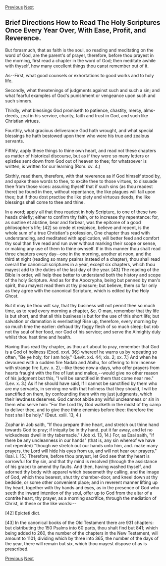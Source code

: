 <p>
  <a class="prev" href="05.html">Previous</a>
  <a class="next" href="07.html">Next</a>
</p>

## Brief Directions How to Read The Holy Scriptures Once Every Year Over, With Ease, Profit, and Reverence.

But forasmuch, that as faith is the soul, so reading and meditating on
the word of God, are the parent's of prayer, therefore, before thou
prayest in the morning, first read a chapter in the word of God; then
meditate awhile with thyself, how many excellent things thou canst
remember out of it.

As--First, what good counsels or exhortations to good works and to holy
life.

Secondly, what threatenings of judgments against such and such a sin;
and what fearful examples of God's punishment or vengeance upon such
and such sinners.

Thirdly, what blessings God promiseth to patience, chastity, mercy,
alms-deeds, zeal in his service, charity, faith and trust in God, and
such like Christian virtues.

Fourthly, what gracious deliverance God hath wrought, and what special
blessings he hath bestowed upon them who were his true and zealous
servants.

Fifthly, apply these things to thine own heart, and read not these
chapters as matter of historical discourse, but as if they were so many
letters or epistles sent down from God out of heaven to thee; for
whatsoever is written, is written for our learning (Rom. xv. 4.)

Sixthly, read them, therefore, with that reverence as if God himself
stood by, and spake these words to thee, to excite thee to those
virtues, to dissuade thee from those vices: assuring thyself that if
such sins (as thou readest there) be found in thee, without repentance,
the like plagues will fall upon thee; but if thou dost practise the
like piety and virtuous deeds, the like blessings shall come to thee
and thine.

In a word; apply all that thou readest in holy Scripture, to one of
these two heads chiefly; either to confirm thy faith, or to increase
thy repentance: for, as sustine et abstine, bear and forbear, was the
epitome of a good philosopher's life; [42] so crede et resipisce,
believe and repent, is the whole sum of a true Christian's profession,
One chapter thus read with understanding, and meditated with
application, will better feed and comfort thy soul than five read and
run over without marking their scope or sense, or making any use of
them to thine ownself. If in this manner thou shalt read three chapters
every day--one in the morning, another at noon, and the third at night
(reading so many psalms instead of a chapter), thou shall read overall
the canonical scriptures in a year, except six chapters, which thou
mayest add to the duties of the last day of the year. [43] The reading
of the Bible in order, will help thee better to understand both the
history and scope of the holy Scripture. And as for the Apocrypha,
being but penned by man's spirit, thou mayest read them at thy
pleasure; but believe, them so far only as they agree with the
canonical Scripture, which is edited by the Holy Ghost.

But it may be thou wilt say, that thy business will not permit thee so
much time, as to read every morning a chapter, &c. O man, remember that
thy life is but short, and that all this business is but for the use of
this short life; but salvation or damnation is everlasting! Rise up,
therefore, every morning by so much time the earlier: defraud thy foggy
flesh of so much sleep; but rob not thy soul of her food, nor God of
his service; and serve the Almighty duly whilst thou hast time and
health.

Having thus read thy chapter, as thou art about to pray, remember that
God is a God of holiness (Exod. xxvi. 36;) whereof he warns us by
repeating so often, "Be ye holy, for I am holy." (Levit. xxi. 44; xix.
2; xx. 7.) And when he devoured with a sudden fire Nadab and Abihu, for
offering to him incense with strange fire (Lev. x. 2),--like these now
a-days, who offer prayers from hearts fraught with the fire of lust and
malice,--would give no other reason of his judgment but this, "I will
be sanctified in them that come near me." (Lev. x. 3.) As if he should
have said, If I cannot be sanctified by them who are my servants, in
serving me with that holiness that they should, I will be sanctified on
them, by confounding them with my just judgments, which their lewdness
deserves. God cannot abide any wilful uncleanness or sin in them who
serve him: "For the Lord thy God walketh in the midst of thy camp to
deliver thee, and to give thee thine enemies before thee: therefore the
host shall be holy." (Deut. xxiii. 13, 4.)

Zophar in Job saith, "If thou prepare thine heart, and stretch out
thine hand towards God to pray; if iniquity be in thy hand, put it far
away, and let no wickedness dwell in thy tabernacle." (Job xi. 13, 14.)
For, as Esai saith, "If there be any uncleanness in our hands" (that
is, any sin whereof we have not repented) "though we stretch out our
hands unto him, and. make many prayers, the Lord will hide his eyes
from us, and will not hear our prayers." (Isai. i. 15.) Therefore,
before thou prayest, let God see that thy heart is sorrowful for thy
sin, and that thy mind is resolved (through the assistance of his
grace) to amend thy faults. And then, having washed thyself, and
adorned thy body with apparel which beseemeth thy calling, and the
image of God, which thou bearest, shut thy chamber-door, and kneel down
at thy bedside, or some other convenient place; and in reverent manner
lifting up thy heart, together with thy hands and eyes, as in the
presence of God who seeth the inward intention of thy soul, offer up to
God from the altar of a contrite heart, thy prayer, as a morning
sacrifice, through the mediation of Christ, in these or the like
words:--

[42] Epicteti dict.

[43] In the canonical books of the Old Testament there are 931
chapters: but distributing the 150 Psalms into 60 parts, thou shalt
find but 841; which being added to 260, the number of the chapters in
the New Testament, will amount to 1101; dividing which by three into
365, the number of the days of the year, there will remain but six,
which thou mayest dispose of as is prescribed.

<p>
  <a class="prev" href="05.html">Previous</a>
  <a class="next" href="07.html">Next</a>
</p>
